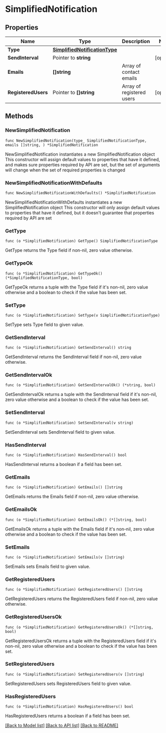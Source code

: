 # SimplifiedNotification

## Properties

Name | Type | Description | Notes
------------ | ------------- | ------------- | -------------
**Type** | [**SimplifiedNotificationType**](SimplifiedNotificationType.md) |  | 
**SendInterval** | Pointer to **string** |  | [optional] 
**Emails** | **[]string** | Array of contact emails | 
**RegisteredUsers** | Pointer to **[]string** | Array of registered users | [optional] 

## Methods

### NewSimplifiedNotification

`func NewSimplifiedNotification(type_ SimplifiedNotificationType, emails []string, ) *SimplifiedNotification`

NewSimplifiedNotification instantiates a new SimplifiedNotification object
This constructor will assign default values to properties that have it defined,
and makes sure properties required by API are set, but the set of arguments
will change when the set of required properties is changed

### NewSimplifiedNotificationWithDefaults

`func NewSimplifiedNotificationWithDefaults() *SimplifiedNotification`

NewSimplifiedNotificationWithDefaults instantiates a new SimplifiedNotification object
This constructor will only assign default values to properties that have it defined,
but it doesn't guarantee that properties required by API are set

### GetType

`func (o *SimplifiedNotification) GetType() SimplifiedNotificationType`

GetType returns the Type field if non-nil, zero value otherwise.

### GetTypeOk

`func (o *SimplifiedNotification) GetTypeOk() (*SimplifiedNotificationType, bool)`

GetTypeOk returns a tuple with the Type field if it's non-nil, zero value otherwise
and a boolean to check if the value has been set.

### SetType

`func (o *SimplifiedNotification) SetType(v SimplifiedNotificationType)`

SetType sets Type field to given value.


### GetSendInterval

`func (o *SimplifiedNotification) GetSendInterval() string`

GetSendInterval returns the SendInterval field if non-nil, zero value otherwise.

### GetSendIntervalOk

`func (o *SimplifiedNotification) GetSendIntervalOk() (*string, bool)`

GetSendIntervalOk returns a tuple with the SendInterval field if it's non-nil, zero value otherwise
and a boolean to check if the value has been set.

### SetSendInterval

`func (o *SimplifiedNotification) SetSendInterval(v string)`

SetSendInterval sets SendInterval field to given value.

### HasSendInterval

`func (o *SimplifiedNotification) HasSendInterval() bool`

HasSendInterval returns a boolean if a field has been set.

### GetEmails

`func (o *SimplifiedNotification) GetEmails() []string`

GetEmails returns the Emails field if non-nil, zero value otherwise.

### GetEmailsOk

`func (o *SimplifiedNotification) GetEmailsOk() (*[]string, bool)`

GetEmailsOk returns a tuple with the Emails field if it's non-nil, zero value otherwise
and a boolean to check if the value has been set.

### SetEmails

`func (o *SimplifiedNotification) SetEmails(v []string)`

SetEmails sets Emails field to given value.


### GetRegisteredUsers

`func (o *SimplifiedNotification) GetRegisteredUsers() []string`

GetRegisteredUsers returns the RegisteredUsers field if non-nil, zero value otherwise.

### GetRegisteredUsersOk

`func (o *SimplifiedNotification) GetRegisteredUsersOk() (*[]string, bool)`

GetRegisteredUsersOk returns a tuple with the RegisteredUsers field if it's non-nil, zero value otherwise
and a boolean to check if the value has been set.

### SetRegisteredUsers

`func (o *SimplifiedNotification) SetRegisteredUsers(v []string)`

SetRegisteredUsers sets RegisteredUsers field to given value.

### HasRegisteredUsers

`func (o *SimplifiedNotification) HasRegisteredUsers() bool`

HasRegisteredUsers returns a boolean if a field has been set.


[[Back to Model list]](../README.md#documentation-for-models) [[Back to API list]](../README.md#documentation-for-api-endpoints) [[Back to README]](../README.md)


